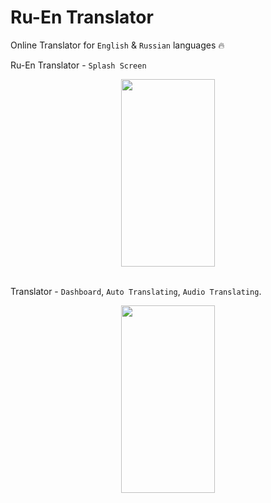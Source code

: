 ﻿# Ru-En Translator
 
 Online Translator for `English` & `Russian` languages 🔥

Ru-En Translator - `Splash Screen`

<div style="width=100%; flex-direction: row; display: flex; justify-content: space-around; align-items: center;">
<img src="https://github.com/JasurbekRuzimov/TranslateApp/assets/82991168/bba38a7b-f8a9-4524-99f9-9627238c6942" width="150" height="300" />
</div>

<br/>

Translator - `Dashboard`, `Auto Translating`, `Audio Translating`.

<div style="width=100%; flex-direction: row; display: flex; justify-content: space-around; align-items: center;">
<img src="https://github.com/JasurbekRuzimov/TranslateApp/assets/82991168/efc89c64-0a99-458a-80a7-64b1f728cea2" width="150" height="300" />  
</div>
